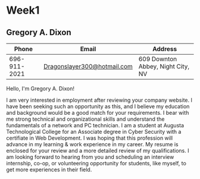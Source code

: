 # Week1

## Gregory A. Dixon
|Phone|Email|Address|
| ----| ---- | ---- |
|696-911-2021| Dragonslayer300@hotmail.com| 609 Downton Abbey, Night City, NV

Hello, I'm Gregory A. Dixon!

I am very interested in employment after reviewing your company website.  I have been seeking such an opportunity as this, and I believe my education and background would be a good match for your requirements. I bear with me strong technical and organizational skills and understand the fundamentals of a network and PC technician. I am a student at Augusta Technological College for an Associate degree in Cyber Security with a certifiate in Web Development. I was hoping that this profession will advance in my learning & work experience in my career. My resume is enclosed for your review and a more detailed review of my qualifications. I am looking forward to hearing from you and scheduling an interview internship, co-op, or volunteering opportunity for students, like myself, to get more experiences in their field.

